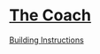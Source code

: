 # [The Coach](https://education.lego.com/en-us/lessons/spike-life-hacks/the-coach)

[Building Instructions](https://education.lego.com/v3/assets/blt293eea581807678a/blt23cdd348ed896466/5f8802a5d041c37a4af70694/coach-bi-pdf-book1of1.pdf)
